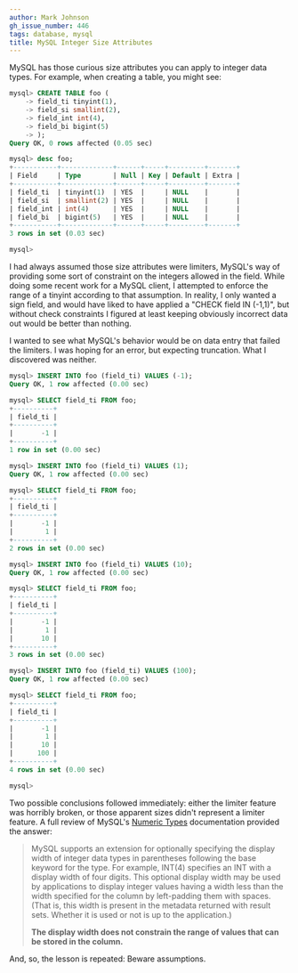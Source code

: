 ```yaml
---
author: Mark Johnson
gh_issue_number: 446
tags: database, mysql
title: MySQL Integer Size Attributes
---
```




MySQL has those curious size attributes you can apply to integer data types. For example, when creating a table, you might see:

```sql
mysql> CREATE TABLE foo (
    -> field_ti tinyint(1),
    -> field_si smallint(2),
    -> field_int int(4),
    -> field_bi bigint(5)
    -> );
Query OK, 0 rows affected (0.05 sec)

mysql> desc foo;
+-----------+-------------+------+-----+---------+-------+
| Field     | Type        | Null | Key | Default | Extra |
+-----------+-------------+------+-----+---------+-------+
| field_ti  | tinyint(1)  | YES  |     | NULL    |       |
| field_si  | smallint(2) | YES  |     | NULL    |       |
| field_int | int(4)      | YES  |     | NULL    |       |
| field_bi  | bigint(5)   | YES  |     | NULL    |       |
+-----------+-------------+------+-----+---------+-------+
3 rows in set (0.03 sec)

mysql>
```

I had always assumed those size attributes were limiters, MySQL's way of providing some sort of constraint on the integers allowed in the field. While doing some recent work for a MySQL client, I attempted to enforce the range of a tinyint according to that assumption. In reality, I only wanted a sign field, and would have liked to have applied a "CHECK field IN (-1,1)", but without check constraints I figured at least keeping obviously incorrect data out would be better than nothing.

I wanted to see what MySQL's behavior would be on data entry that failed the limiters. I was hoping for an error, but expecting truncation. What I discovered was neither.

```sql
mysql> INSERT INTO foo (field_ti) VALUES (-1);
Query OK, 1 row affected (0.00 sec)

mysql> SELECT field_ti FROM foo;
+----------+
| field_ti |
+----------+
|       -1 |
+----------+
1 row in set (0.00 sec)

mysql> INSERT INTO foo (field_ti) VALUES (1);
Query OK, 1 row affected (0.00 sec)

mysql> SELECT field_ti FROM foo;
+----------+
| field_ti |
+----------+
|       -1 |
|        1 |
+----------+
2 rows in set (0.00 sec)

mysql> INSERT INTO foo (field_ti) VALUES (10);
Query OK, 1 row affected (0.00 sec)

mysql> SELECT field_ti FROM foo;
+----------+
| field_ti |
+----------+
|       -1 |
|        1 |
|       10 |
+----------+
3 rows in set (0.00 sec)

mysql> INSERT INTO foo (field_ti) VALUES (100);
Query OK, 1 row affected (0.00 sec)

mysql> SELECT field_ti FROM foo;
+----------+
| field_ti |
+----------+
|       -1 |
|        1 |
|       10 |
|      100 |
+----------+
4 rows in set (0.00 sec)

mysql>
```

Two possible conclusions followed immediately: either the limiter feature was horribly broken, or those apparent sizes didn't represent a limiter feature. A full review of MySQL's [Numeric Types](http://dev.mysql.com/doc/refman/5.0/en/numeric-types.html) documentation provided the answer:

> 
> MySQL supports an extension for optionally specifying the display width of integer data types in parentheses following the base keyword for the type. For example, INT(4) specifies an INT with a display width of four digits. This optional display width may be used by applications to display integer values having a width less than the width specified for the column by left-padding them with spaces. (That is, this width is present in the metadata returned with result sets. Whether it is used or not is up to the application.)
> 
> **The display width does not constrain the range of values that can be stored in the column.**
> 

And, so, the lesson is repeated: Beware assumptions.


